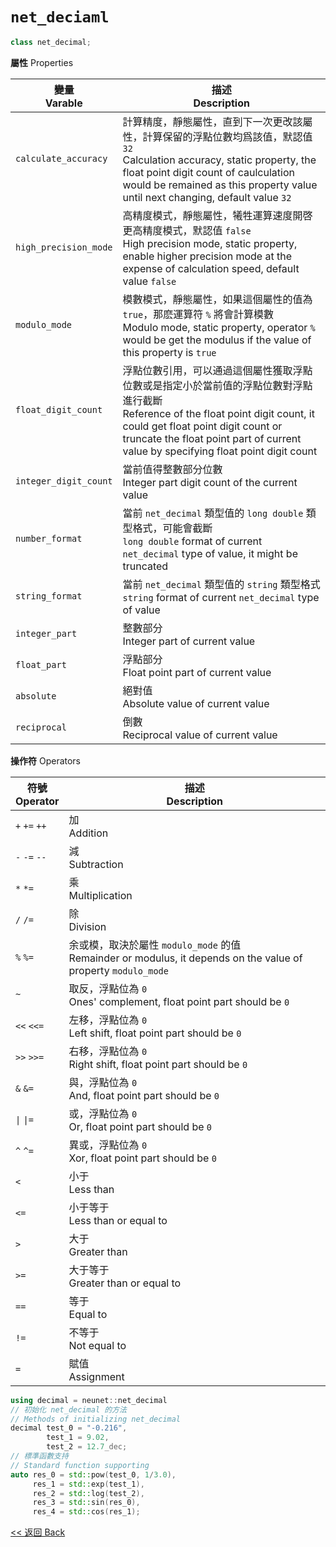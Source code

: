 # `net_deciaml`

```c++
class net_decimal;
```

**屬性** Properties

變量<br>Varable|描述<br>Description
-|-
`calculate_accuracy`|計算精度，靜態屬性，直到下一次更改該屬性，計算保留的浮點位數均爲該值，默認值 `32`<br>Calculation accuracy, static property, the float point digit count of caulculation would be remained as this property value until next changing, default value `32`
`high_precision_mode`|高精度模式，靜態屬性，犧牲運算速度開啓更高精度模式，默認值 `false`<br>High precision mode, static property, enable higher precision mode at the expense of calculation speed, default value `false`
`modulo_mode`|模數模式，靜態屬性，如果這個屬性的值為 `true`，那麽運算符 `%` 將會計算模數<br>Modulo mode, static property, operator `%` would be get the modulus if the value of this property is `true`
`float_digit_count`|浮點位數引用，可以通過這個屬性獲取浮點位數或是指定小於當前值的浮點位數對浮點進行截斷<br>Reference of the float point digit count, it could get float point digit count or truncate the float point part of current value by specifying float point digit count
`integer_digit_count`|當前值得整數部分位數<br>Integer part digit count of the current value
`number_format`|當前 `net_decimal` 類型值的 `long double` 類型格式，可能會截斷<br>`long double` format of current `net_decimal` type of value, it might be truncated
`string_format`|當前 `net_decimal` 類型值的 `string` 類型格式<br>`string` format of current `net_decimal` type of value
`integer_part`|整數部分<br>Integer part of current value
`float_part`|浮點部分<br>Float point part of current value
`absolute`|絕對值<br>Absolute value of current value
`reciprocal`|倒數<br>Reciprocal value of current value

**操作符** Operators

符號<br>Operator|描述<br>Description
-|-
`+` `+=` `++`|加<br>Addition
`-` `-=` `--`|減<br>Subtraction
`*` `*=`|乘<br>Multiplication
`/` `/=`|除<br>Division
`%` `%=`|余或模，取決於屬性 `modulo_mode` 的值<br>Remainder or modulus, it depends on the value of property `modulo_mode`
`~`|取反，浮點位為 `0`<br>Ones' complement, float point part should be `0`
`<<` `<<=`|左移，浮點位為 `0`<br>Left shift, float point part should be `0`
`>>` `>>=`|右移，浮點位為 `0`<br>Right shift, float point part should be `0`
`&` `&=`|與，浮點位為 `0`<br>And, float point part should be `0`
`\|` `\|=`|或，浮點位為 `0`<br>Or, float point part should be `0`
`^` `^=`|異或，浮點位為 `0`<br>Xor, float point part should be `0`
`<`|小于<br>Less than
`<=`|小于等于<br>Less than or equal to
`>`|大于<br>Greater than
`>=`|大于等于<br>Greater than or equal to
`==`|等于<br>Equal to
`!=`|不等于<br>Not equal to
`=`|賦值<br>Assignment

```c++
using decimal = neunet::net_decimal
// 初始化 net_decimal 的方法
// Methods of initializing net_decimal
decimal test_0 = "-0.216",
        test_1 = 9.02,
        test_2 = 12.7_dec;
// 標準函數支持
// Standard function supporting
auto res_0 = std::pow(test_0, 1/3.0),
     res_1 = std::exp(test_1),
     res_2 = std::log(test_2),
     res_3 = std::sin(res_0),
     res_4 = std::cos(res_1);
```

[<< 返回 Back](cover.md)
